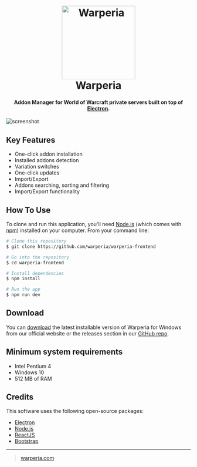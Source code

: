
<h1 align="center">
  <br>
  <a href="https://warperia.com"><img src="https://warperia.com/wp-content/uploads/2024/11/warp-git-logo.jpg" alt="Warperia" width="200"></a>
  <br>
  Warperia
  <br>
</h1>

<h4 align="center">Addon Manager for World of Warcraft private servers built on top of <a href="http://electron.atom.io" target="_blank">Electron</a>.</h4>

![screenshot](https://warperia.com/wp-content/uploads/2024/11/b0320dc3955f58b8372b19c31c81e8e3.jpg)

## Key Features

* One-click addon installation
* Installed addons detection
* Variation switches
* One-click updates
* Import/Export
* Addons searching, sorting and filtering
* Import/Export functionality

## How To Use

To clone and run this application, you'll need [Node.js](https://nodejs.org/en/download/) (which comes with [npm](http://npmjs.com)) installed on your computer. From your command line:

```bash
# Clone this repository
$ git clone https://github.com/warperia/warperia-frontend

# Go into the repository
$ cd warperia-frontend

# Install dependencies
$ npm install

# Run the app
$ npm run dev
```


## Download

You can [download](https://warperia.com) the latest installable version of Warperia for Windows from our official website or the releases section in our [GitHub repo](https://warperia.com).


## Minimum system requirements

* Intel Pentium 4
* Windows 10
* 512 MB of RAM


## Credits

This software uses the following open-source packages:

- [Electron](http://electron.atom.io/)
- [Node.js](https://nodejs.org/)
- [ReactJS](https://react.dev/)
- [Bootstrap](https://getbootstrap.com/)

---

> [warperia.com](https://warperia.com)

